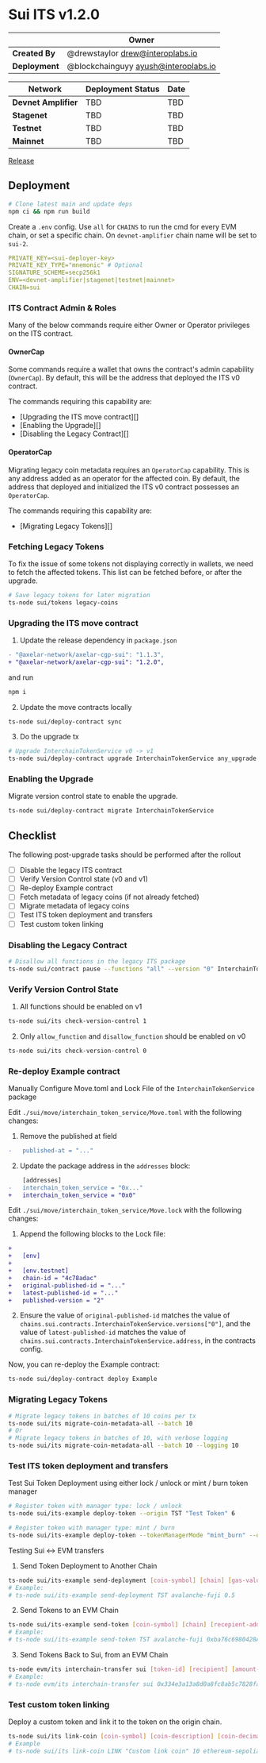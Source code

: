 # Sui ITS v1.2.0

|                | **Owner**                              |
|----------------|----------------------------------------|
| **Created By** | @drewstaylor <drew@interoplabs.io>     |
| **Deployment** | @blockchainguyy <ayush@interoplabs.io> |

| **Network**          | **Deployment Status** | **Date** |
|----------------------|-----------------------|----------|
| **Devnet Amplifier** | TBD                   | TBD      |
| **Stagenet**         | TBD                   | TBD      |
| **Testnet**          | TBD                   | TBD      |
| **Mainnet**          | TBD                   | TBD      |

[Release](https://www.npmjs.com/package/@axelar-network/axelar-cgp-sui/tag/v1.2.0)

## Deployment

```bash
# Clone latest main and update deps
npm ci && npm run build
```

Create a `.env` config. Use `all` for `CHAINS` to run the cmd for every EVM chain, or set a specific chain. On `devnet-amplifier` chain name will be set to `sui-2`.

```yaml
PRIVATE_KEY=<sui-deployer-key>
PRIVATE_KEY_TYPE="mnemonic" # Optional
SIGNATURE_SCHEME=secp256k1
ENV=<devnet-amplifier|stagenet|testnet|mainnet>
CHAIN=sui
```

### ITS Contract Admin & Roles

Many of the below commands require either Owner or Operator privileges on the ITS contract.

#### OwnerCap

Some commands require a wallet that owns the contract's admin capability (`OwnerCap`). By default, this will be the address that deployed the ITS v0 contract.

The commands requiring this capability are:
* [Upgrading the ITS move contract][]
* [Enabling the Upgrade][]
* [Disabling the Legacy Contract][]

#### OperatorCap

Migrating legacy coin metadata requires an `OperatorCap` capability. This is any address added as an operator for the affected coin. By default, the address that deployed and initialized the ITS v0 contract possesses an `OperatorCap`.

The commands requiring this capability are:
* [Migrating Legacy Tokens][]

### Fetching Legacy Tokens

To fix the issue of some tokens not displaying correctly in wallets, we need to fetch the affected tokens. This list can be fetched before, or after the upgrade.

```bash
# Save legacy tokens for later migration
ts-node sui/tokens legacy-coins
```

### Upgrading the ITS move contract ###

1. Update the release dependency in `package.json`

```diff
- "@axelar-network/axelar-cgp-sui": "1.1.3",
+ "@axelar-network/axelar-cgp-sui": "1.2.0",
```

and run
```bash
npm i
```

2. Update the move contracts locally

```bash
ts-node sui/deploy-contract sync
```
3. Do the upgrade tx

```bash
# Upgrade InterchainTokenService v0 -> v1
ts-node sui/deploy-contract upgrade InterchainTokenService any_upgrade
```

### Enabling the Upgrade ###

Migrate version control state to enable the upgrade. 

```bash
ts-node sui/deploy-contract migrate InterchainTokenService
```

## Checklist

The following post-upgrade tasks should be performed after the rollout

- [ ] Disable the legacy ITS contract
- [ ] Verify Version Control state (v0 and v1)
- [ ] Re-deploy Example contract
- [ ] Fetch metadata of legacy coins (if not already fetched)
- [ ] Migrate metadata of legacy coins
- [ ] Test ITS token deployment and transfers
- [ ] Test custom token linking

### Disabling the Legacy Contract ###

```bash
# Disallow all functions in the legacy ITS package
ts-node sui/contract pause --functions "all" --version "0" InterchainTokenService
```

### Verify Version Control State

1. All functions should be enabled on v1

```bash
ts-node sui/its check-version-control 1
```

2. Only `allow_function` and `disallow_function` should be enabled on v0

```bash
ts-node sui/its check-version-control 0
```

### Re-deploy Example contract

Manually Configure Move.toml and Lock File of the `InterchainTokenService` package

Edit `./sui/move/interchain_token_service/Move.toml` with the following changes:

1. Remove the published at field
```diff
-   published-at = "..."
```

2. Update the package address in the `addresses` block:

```diff
    [addresses]
-   interchain_token_service = "0x..."
+   interchain_token_service = "0x0"
```

Edit `./sui/move/interchain_token_service/Move.lock` with the following changes:

1. Append the following blocks to the Lock file:

```diff
+   
+   [env]
+   
+   [env.testnet]
+   chain-id = "4c78adac"
+   original-published-id = "..."
+   latest-published-id = "..."
+   published-version = "2"
```

2. Ensure the value of `original-published-id` matches the value of `chains.sui.contracts.InterchainTokenService.versions["0"]`, and the value of `latest-published-id` matches the value of `chains.sui.contracts.InterchainTokenService.address`, in the contracts config.

Now, you can re-deploy the Example contract:

```bash
ts-node sui/deploy-contract deploy Example
```

### Migrating Legacy Tokens

```bash
# Migrate legacy tokens in batches of 10 coins per tx
ts-node sui/its migrate-coin-metadata-all --batch 10
# Or
# Migrate legacy tokens in batches of 10, with verbose logging
ts-node sui/its migrate-coin-metadata-all --batch 10 --logging 10
```

### Test ITS token deployment and transfers

Test Sui Token Deployment using either lock / unlock or mint / burn token manager

```bash
# Register token with manager type: lock / unlock
ts-node sui/its-example deploy-token --origin TST "Test Token" 6
```
```bash
# Register token with manager type: mint / burn
ts-node sui/its-example deploy-token --tokenManagerMode "mint_burn" --origin TST "Test Token" 6
```

Testing Sui <-> EVM transfers

1. Send Token Deployment to Another Chain
```bash
ts-node sui/its-example send-deployment [coin-symbol] [chain] [gas-value]
# Example:
# ts-node sui/its-example send-deployment TST avalanche-fuji 0.5
```

2. Send Tokens to an EVM Chain
```bash
ts-node sui/its-example send-token [coin-symbol] [chain] [recepient-address] [gas-value] [amount-to-send]
# Example:
# ts-node sui/its-example send-token TST avalanche-fuji 0xba76c6980428A0b10CFC5d8ccb61949677A61233 0.5 1000
```

3. Send Tokens Back to Sui, from an EVM Chain
```bash
ts-node evm/its interchain-transfer sui [token-id] [recipient] [amount-to-send] --gasValue [gas-value] -n [evm-chain]
# Example: 
# ts-node evm/its interchain-transfer sui 0x334e3a13a8d0a8fc8ab5c7828fa4c664821f0a514e2ed447de9d9103352d7873 0x76f89a9b56dc580aed9f97e2b3bd03d8d24464e38522da9464c15103761c6707 25 --gasValue 5000 -n avalanche-fuji
```

### Test custom token linking

Deploy a custom token and link it to the token on the origin chain.

```bash
ts-node sui/its link-coin [coin-symbol] [coin-description] [coin-decimals] [destination-chain] [destination-token-address]
# Example
# ts-node sui/its link-coin LINK "Custom link coin" 10 ethereum-sepolia 0x3fc29836e84e471a053d2d9e80494a867d670ead
```
